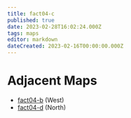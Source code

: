 ```yaml
---
title: fact04-c
published: true
date: 2023-02-28T16:02:24.000Z
tags: maps
editor: markdown
dateCreated: 2023-02-16T00:00:00.000Z
---
```



# Adjacent Maps
 * [fact04-b](/maps/fact04-b) (West)
 * [fact04-d](/maps/fact04-d) (North)
